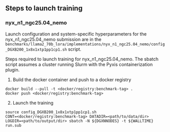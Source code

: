 ## Steps to launch training

### nyx_n1_ngc25.04_nemo

Launch configuration and system-specific hyperparameters for the
nyx_n1_ngc25.04_nemo submission are in the
`benchmarks/llama2_70b_lora/implementations/nyx_n1_ngc25.04_nemo/config_DGXB200_1x8x1xtp1pp1cp1.sh` script.

Steps required to launch training for nyx_n1_ngc25.04_nemo.  The sbatch
script assumes a cluster running Slurm with the Pyxis containerization plugin.

1. Build the docker container and push to a docker registry

```
docker build --pull -t <docker/registry:benchmark-tag> .
docker push <docker/registry:benchmark-tag>
```

2. Launch the training
```
source config_DGXB200_1x8x1xtp1pp1cp1.sh
CONT=<docker/registry:benchmark-tag> DATADIR=<path/to/data/dir> LOGDIR=<path/to/output/dir> sbatch -N ${DGXNNODES} -t ${WALLTIME} run.sub
```
